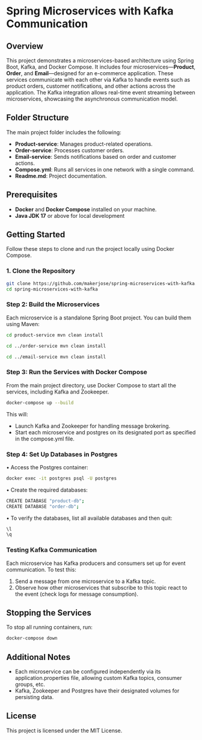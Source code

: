 # Spring Microservices with Kafka Communication

## Overview

This project demonstrates a microservices-based architecture using Spring Boot, Kafka, and Docker Compose. It includes four microservices—**Product**, **Order**, and **Email**—designed for an e-commerce application. These services communicate with each other via Kafka to handle events such as product orders, customer notifications, and other actions across the application. The Kafka integration allows real-time event streaming between microservices, showcasing the asynchronous communication model.

## Folder Structure

The main project folder includes the following:
- **Product-service**: Manages product-related operations.
- **Order-service**: Processes customer orders.
- **Email-service**: Sends notifications based on order and customer actions.
- **Compose.yml**: Runs all services in one network with a single command.
- **Readme.md**: Project documentation.

## Prerequisites

- **Docker** and **Docker Compose** installed on your machine.
- **Java JDK 17** or above for local development

## Getting Started

Follow these steps to clone and run the project locally using Docker Compose.

### 1. Clone the Repository
```bash
git clone https://github.com/makerjose/spring-microservices-with-kafka.git
cd spring-microservices-with-kafka
```

### Step 2: Build the Microservices

Each microservice is a standalone Spring Boot project. You can build them using Maven:
```bash
cd product-service mvn clean install

cd ../order-service mvn clean install

cd ../email-service mvn clean install
```


### Step 3: Run the Services with Docker Compose

From the main project directory, use Docker Compose to start all the services, including Kafka and Zookeeper.
```bash
docker-compose up --build
```

This will:
-	Launch Kafka and Zookeeper for handling message brokering.
-	Start each microservice and postgres on its designated port as specified in the compose.yml file.

### Step 4: Set Up Databases in Postgres

•	Access the Postgres container:
```bash
docker exec -it postgres psql -U postgres
```
•	Create the required databases:
```bash
CREATE DATABASE "product-db";
CREATE DATABASE "order-db";
```
•	To verify the databases, list all available databases and then quit:
```bash
\l
\q
```

### Testing Kafka Communication

Each microservice has Kafka producers and consumers set up for event communication. To test this:
1.	Send a message from one microservice to a Kafka topic.
2.	Observe how other microservices that subscribe to this topic react to the event (check logs for message consumption).

## Stopping the Services

To stop all running containers, run:
```bash
docker-compose down
```

## Additional Notes

-	Each microservice can be configured independently via its application.properties file, allowing custom Kafka topics, consumer groups, etc.
-	Kafka, Zookeeper and Postgres have their designated volumes for persisting data. 

## License

This project is licensed under the MIT License.
